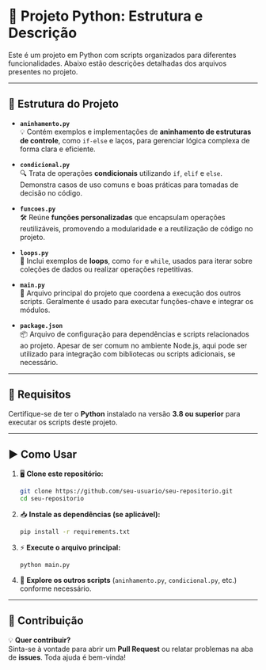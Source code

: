 

# 🐍 Projeto Python: Estrutura e Descrição

Este é um projeto em Python com scripts organizados para diferentes funcionalidades. Abaixo estão descrições detalhadas dos arquivos presentes no projeto.

---

## 📂 Estrutura do Projeto

- **`aninhamento.py`**  
  💡 Contém exemplos e implementações de **aninhamento de estruturas de controle**, como `if-else` e laços, para gerenciar lógica complexa de forma clara e eficiente.

- **`condicional.py`**  
  🔍 Trata de operações **condicionais** utilizando `if`, `elif` e `else`. Demonstra casos de uso comuns e boas práticas para tomadas de decisão no código.

- **`funcoes.py`**  
  🛠️ Reúne **funções personalizadas** que encapsulam operações reutilizáveis, promovendo a modularidade e a reutilização de código no projeto.

- **`loops.py`**  
  🔄 Inclui exemplos de **loops**, como `for` e `while`, usados para iterar sobre coleções de dados ou realizar operações repetitivas.

- **`main.py`**  
  🚀 Arquivo principal do projeto que coordena a execução dos outros scripts. Geralmente é usado para executar funções-chave e integrar os módulos.

- **`package.json`**  
  📦 Arquivo de configuração para dependências e scripts relacionados ao projeto. Apesar de ser comum no ambiente Node.js, aqui pode ser utilizado para integração com bibliotecas ou scripts adicionais, se necessário.

---

## 🔧 Requisitos

Certifique-se de ter o **Python** instalado na versão **3.8 ou superior** para executar os scripts deste projeto.

---

## ▶️ Como Usar

1. 🖥️ **Clone este repositório:**
   ```bash
   git clone https://github.com/seu-usuario/seu-repositorio.git
   cd seu-repositorio
   ```

2. 📥 **Instale as dependências (se aplicável):**
   ```bash
   pip install -r requirements.txt
   ```

3. ⚡ **Execute o arquivo principal:**
   ```bash
   python main.py
   ```

4. 🧩 **Explore os outros scripts** (`aninhamento.py`, `condicional.py`, etc.) conforme necessário.

---

## 🤝 Contribuição

💡 **Quer contribuir?**  
Sinta-se à vontade para abrir um **Pull Request** ou relatar problemas na aba de **issues**. Toda ajuda é bem-vinda!



